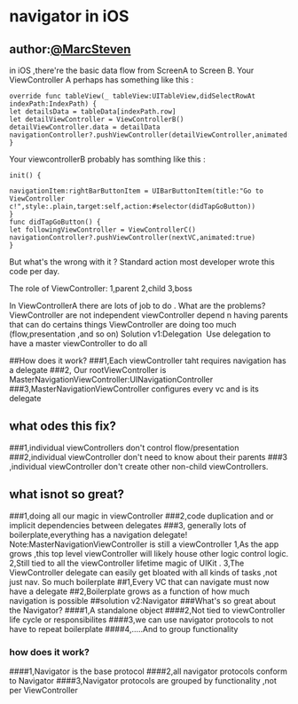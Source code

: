 # navigator in iOS
author:[@MarcSteven](https://twitter.com/marcstevencoder)
---
in iOS ,there're the basic data flow from ScreenA to Screen B.
Your ViewController A perhaps has something like this :

```
override func tableView(_ tableView:UITableView,didSelectRowAt indexPath:IndexPath) {
let detailsData = tableData[indexPath.row]
let detailViewController = ViewControllerB()
detailViewController.data = detailData
navigationController?.pushViewController(detailViewController,animated:true)
}
```
Your viewcontrollerB probably has somthing like this :

```
init() {

navigationItem:rightBarButtonItem = UIBarButtonItem(title:"Go to ViewController c!",style:.plain,target:self,action:#selector(didTapGoButton))
}
func didTapGoButton() {
let followingViewController = ViewControllerC()
navigationController?.pushViewController(nextVC,animated:true)
}
```

But what's the wrong with it ?
Standard action most developer wrote this code per day.

The role of ViewController:
1,parent
2,child
3,boss

In ViewControllerA there are lots of job to do .
What are the problems?
ViewController are not independent
viewController depend n having parents that can do certains things 
ViewController are doing too much (flow,presentation ,and so on)
Solution v1:Delegation
![]()
Use delegation to have a master viewController to do all 

##How does it work?
###1,Each viewController taht requires navigation has a delegate
###2, Our rootViewController is MasterNavigationViewController:UINavigationController
###3,MasterNavigationViewController configures every vc and is its delegate

## what odes this fix?
###1,individual viewControllers don't control flow/presentation
###2,individual viewController don't need to know about their parents
###3 ,individual viewController don't create other non-child viewControllers.
## what isnot so great?
###1,doing all our magic in viewController
###2,code duplication and or implicit dependencies between delegates
###3, generally lots of boilerplate,everything has a navigation delegate!
Note:MasterNavigationViewController is still a viewController
1,As the app grows ,this top level viewController will likely house other logic control logic.
2,Still tied to all the viewController lifetime magic of UIKit .
3,The ViewController delegate can easily get bloated with all kinds of tasks ,not just nav.
So much boilerplate
##1,Every VC that can navigate must now have a delegate
##2,Boilerplate grows as a function of how much navigation is possible 
##solution v2:Navigator
###What's so great about the Navigator?
####1,A standalone object
####2,Not tied to viewController life cycle or responsibilites
####3,we can use navigator protocols to not have to repeat boilerplate
####4,.....And to group functionality
### how does it work?
####1,Navigator is the base protocol
####2,all navigator protocols conform to Navigator
####3,Navigator protocols are grouped by functionality ,not per ViewController



